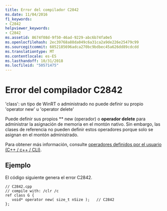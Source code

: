 ```yaml
---
title: Error del compilador C2842
ms.date: 11/04/2016
f1_keywords:
- C2842
helpviewer_keywords:
- C2842
ms.assetid: 8674f08d-9f50-46ad-9229-abc6b74fa0e5
ms.openlocfilehash: 2ec39768a88da049c6a31ca2a9de226e25479c99
ms.sourcegitcommit: 6052185696adca270bc9bdbec45a626dd89cdcdd
ms.translationtype: MT
ms.contentlocale: es-ES
ms.lasthandoff: 10/31/2018
ms.locfileid: "50571475"
---
```

# <a name="compiler-error-c2842"></a>Error del compilador C2842

'class': un tipo de WinRT o administrado no puede definir su propio 'operator new' u 'operator delete'

Puede definir sus propios ** new (operador) o **operador delete** para administrar la asignación de memoria en el montón nativo. Sin embargo, las clases de referencia no pueden definir estos operadores porque solo se asignan en el montón administrado.

Para obtener más información, consulte [operadores definidos por el usuario (C++ / c++ / CLI)](../../dotnet/user-defined-operators-cpp-cli.md).

## <a name="example"></a>Ejemplo

El código siguiente genera el error C2842.

```
// C2842.cpp
// compile with: /clr /c
ref class G {
   void* operator new( size_t nSize );   // C2842
};
```
